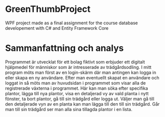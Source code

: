 # GreenThumbProject

WPF project made as a final assignment for the course database developement with C# and Entity Framework Core

# Sammanfattning och analys

Programmet är utvecklat för ett bolag fiktivt som erbjuder ett digitalt hjälpmedel för människor som är intresserade av trädgårdsodling.
I mitt program möts man först av en login-skärm där man antingen kan logga in eller skapa en ny användare. Efter man eventuellt skapat en användare och loggat in så möts man av huvudsidan i programmet som visar alla de registrerade växterna i programmet. Här kan man söka efter specifika plantor, lägga till nya plantor, visa en detaljerad vy av vald planta i nytt fönster, ta bort plantor, gå till sin trädgård eller logga ut.
Väljer man gå till den detaljerade vyn av en planta kan man lägga till den till sin trädgård. 
Går man till sin trädgård ser man alla sina tillagda plantor i en lista.

